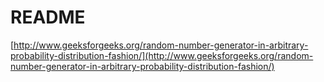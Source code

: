 # README

[http://www.geeksforgeeks.org/random-number-generator-in-arbitrary-probability-distribution-fashion/](http://www.geeksforgeeks.org/random-number-generator-in-arbitrary-probability-distribution-fashion/)

